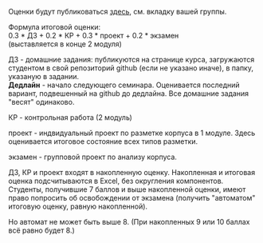 Оценки будут публиковаться [здесь](https://docs.google.com/spreadsheets/d/19RzUA8XdD_P871Pc4X7ARvMcytHkhislrLXNKNk4gGw/edit?usp=sharing), см. вкладку вашей группы.

Формула итоговой оценки:  
0.3 * ДЗ + 0.2 * КР + 0.3 * проект + 0.2 * экзамен  
(выставляется в конце 2 модуля)  

ДЗ - домашние задания: публикуются на странице курса, загружаются студентом в свой репозиторий github (если не указано иначе), в папку, указаную в задании.  
**Дедлайн** - начало следующего семинара. Оценивается последний вариант, подвешенный на github до дедлайна. Все домашние задания "весят" одинаково.     

КР - контрольная работа (2 модуль)  

проект - индвидуальный проект по разметке корпуса в 1 модуле. Здесь оценивается итоговое состояние всех типов разметки.  

экзамен - групповой проект по анализу корпуса.  

ДЗ, КР и проект входят в накопленную оценку. Накопленная и итоговая оценка подсчитываются в Excel, без округления компонентов. Студенты, получившие 7 баллов 
и выше накопленной оценки, имеют право попросить об освобождении от экзамена (получить "автоматом" итоговую оценку, равную накопленной).

Но автомат не может быть выше 8. (При накопленных 9 или 10 баллах всё равно будет 8.)
